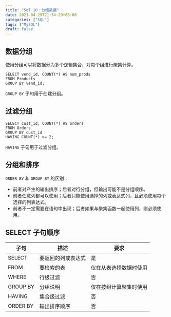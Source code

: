 ```yaml
---
title: "Sql 10：分组数据"
date: 2021-04-29T21:54:29+08:00
categories: ["SQL"]
tags: ["MySQL"]
draft: false
---
```


## 数据分组

使用分组可以将数据分为多个逻辑集合，对每个组进行聚集计算。

```mysql
SELECT vend_id, COUNT(*) AS num_prods
FROM Products
GROUP BY vend_id;
```

`GROUP BY` 子句用于创建分组。

## 过滤分组

```mysql
SELECT cust_id, COUNT(*) AS orders
FROM Orders
GROUP BY cust_id
HAVING COUNT(*) >= 2;
```

`HAVING` 子句用于过滤分组。

## 分组和排序

`ORDER BY` 和 `GROUP BY` 的区别：

- 前者对产生的输出排序；后者对行分组，但输出可能不是分组顺序。
- 前者任意列都可以使用；后者只能使用选择的列或表达式列，且必须使用每个选择的列表达式。
- 前者不一定需要在语句中出现；后者如果与聚集函数一起使用列，则必须使用。

## SELECT 子句顺序

| 子句     | 描述               | 要求                   |
| -------- | ------------------ | ---------------------- |
| SELECT   | 要返回的列或表达式 | 是                     |
| FROM     | 要检索的表         | 仅在从表选择数据时使用 |
| WHERE    | 行级过滤           | 否                     |
| GROUP BY | 分组说明           | 仅在按组计算聚集时使用 |
| HAVING   | 集合级过滤         | 否                     |
| ORDER BY | 输出排序顺序       | 否                     |

